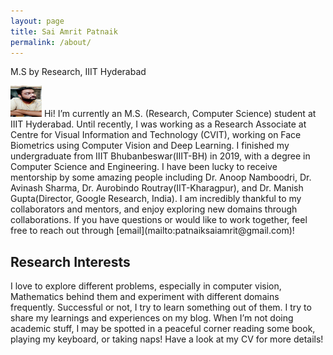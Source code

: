 ```yaml
---
layout: page
title: Sai Amrit Patnaik
permalink: /about/
---
```

M.S by Research, IIIT Hyderabad

<img src="https://raw.githubusercontent.com/saiamrit/technical-blog/master/images/prof_pic.jpg" style="height: 50px; width:50px;"/>
<!-- <p align="right" width="50%">
    <img src="https://raw.githubusercontent.com/saiamrit/technical-blog/master/images/prof_pic.jpg" style="height: 100px; width:100px;"/>
<!--     <img src="https://raw.githubusercontent.com/saiamrit/technical-blog/master/images/prof_pic.jpg" style="height: 50px; width:50px;"/> -->
<!--     <img width="30%" height="30%" src="https://raw.githubusercontent.com/saiamrit/technical-blog/master/images/prof_pic.jpg">  -->
<!-- </p> -->
<!-- ![](https://raw.githubusercontent.com/saiamrit/technical-blog/master/images/prof_pic.jpg) -->
Hi! 
I’m currently an M.S. (Research, Computer Science) student at IIIT Hyderabad. Until recently, I was working as a Research Associate at Centre for Visual Information and Technology (CVIT), working on Face Biometrics using Computer Vision and Deep Learning.
I finished my undergraduate from IIIT Bhubanbeswar(IIIT-BH) in 2019, with a degree in Computer Science and Engineering. I have been lucky to receive mentorship by some amazing people including Dr. Anoop Namboodri, Dr. Avinash Sharma, Dr. Aurobindo Routray(IIT-Kharagpur), and Dr. Manish Gupta(Director, Google Research, India).
I am incredibly thankful to my collaborators and mentors, and enjoy exploring new domains through collaborations. If you have questions or would like to work together, feel free to reach out through
[email](mailto:patnaiksaiamrit@gmail.com)!

## __Research Interests__
I love to explore different problems, especially in computer vision, Mathematics behind them and experiment with different domains frequently. Successful or not, I try to learn something out of them. I try to share my learnings and experiences on my blog. When I’m not doing academic stuff, I may be spotted in a peaceful corner reading some book, playing my keyboard, or taking naps!
Have a look at my CV for more details!
